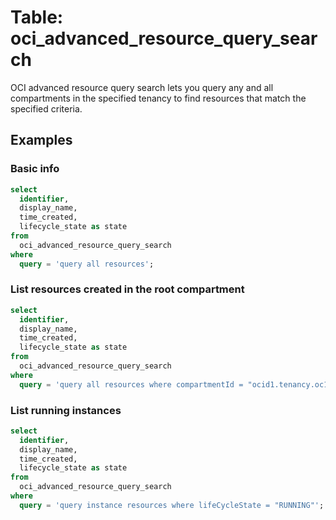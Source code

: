 # Table: oci_advanced_resource_query_search

OCI advanced resource query search lets you query any and all compartments in the specified tenancy to find resources that match the specified criteria.

## Examples

### Basic info

```sql
select
  identifier,
  display_name,
  time_created,
  lifecycle_state as state
from
  oci_advanced_resource_query_search
where
  query = 'query all resources';
```

### List resources created in the root compartment

```sql
select
  identifier,
  display_name,
  time_created,
  lifecycle_state as state
from
  oci_advanced_resource_query_search
where
  query = 'query all resources where compartmentId = "ocid1.tenancy.oc1..aaaaaaah5soecxzjetci3yjjnjqmfkr4po3"';
```

### List running instances

```sql
select
  identifier,
  display_name,
  time_created,
  lifecycle_state as state
from
  oci_advanced_resource_query_search
where
  query = 'query instance resources where lifeCycleState = "RUNNING"';
```

